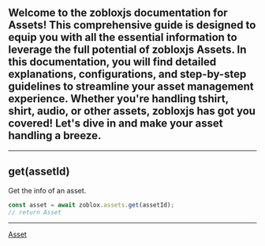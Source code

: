 ## Welcome to the zobloxjs documentation for Assets! This comprehensive guide is designed to equip you with all the essential information to leverage the full potential of zobloxjs Assets. In this documentation, you will find detailed explanations, configurations, and step-by-step guidelines to streamline your asset management experience. Whether you're handling tshirt, shirt, audio, or other assets, zobloxjs has got you covered! Let's dive in and make your asset handling a breeze.
___

## get(assetId)
Get the info of an asset. 
```js
const asset = await zoblox.assets.get(assetId);
// return Asset
```
___

[Asset]()
